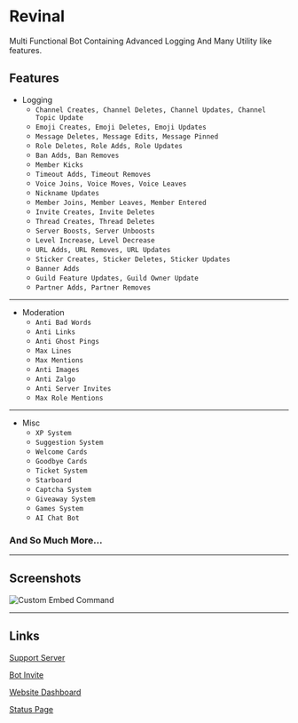 # Revinal
Multi Functional Bot Containing Advanced Logging And Many Utility like features. 

## Features

- Logging
  - ``Channel Creates, Channel Deletes, Channel Updates, Channel Topic Update``
  - ``Emoji Creates, Emoji Deletes, Emoji Updates``
  - ``Message Deletes, Message Edits, Message Pinned``
  - ``Role Deletes, Role Adds, Role Updates``
  - ``Ban Adds, Ban Removes``
  - ``Member Kicks``
  - ``Timeout Adds, Timeout Removes``
  - ``Voice Joins, Voice Moves, Voice Leaves``
  - ``Nickname Updates``
  - ``Member Joins, Member Leaves, Member Entered``
  - ``Invite Creates, Invite Deletes``
  - ``Thread Creates, Thread Deletes``
  - ``Server Boosts, Server Unboosts``
  - ``Level Increase, Level Decrease``
  - ``URL Adds, URL Removes, URL Updates``
  - ``Sticker Creates, Sticker Deletes, Sticker Updates``
  - ``Banner Adds``
  - ``Guild Feature Updates, Guild Owner Update``
  - ``Partner Adds, Partner Removes``

---

- Moderation
  - ``Anti Bad Words``
  - ``Anti Links``
  - ``Anti Ghost Pings``
  - ``Max Lines``
  - ``Max Mentions``
  - ``Anti Images``
  - ``Anti Zalgo``
  - ``Anti Server Invites``
  - ``Max Role Mentions``

---

- Misc
  - ``XP System``
  - ``Suggestion System``
  - ``Welcome Cards``
  - ``Goodbye Cards``
  - ``Ticket System``
  - ``Starboard``
  - ``Captcha System``
  - ``Giveaway System``
  - ``Games System``
  - ``AI Chat Bot``

### And So Much More...

---

## Screenshots

![Custom Embed Command](https://i.imgur.com/KhxrgRO.png)

---

## Links

[Support Server](https://discord.com/invite/Gj8xWwg38U)

[Bot Invite](https://discord.com/oauth2/authorize?client_id=971024098098569327&permissions=1498209971415&scope=bot%20applications.commands)

[Website Dashboard](https://revinal.xyz/)

[Status Page](https://status.revinal.xyz/)
